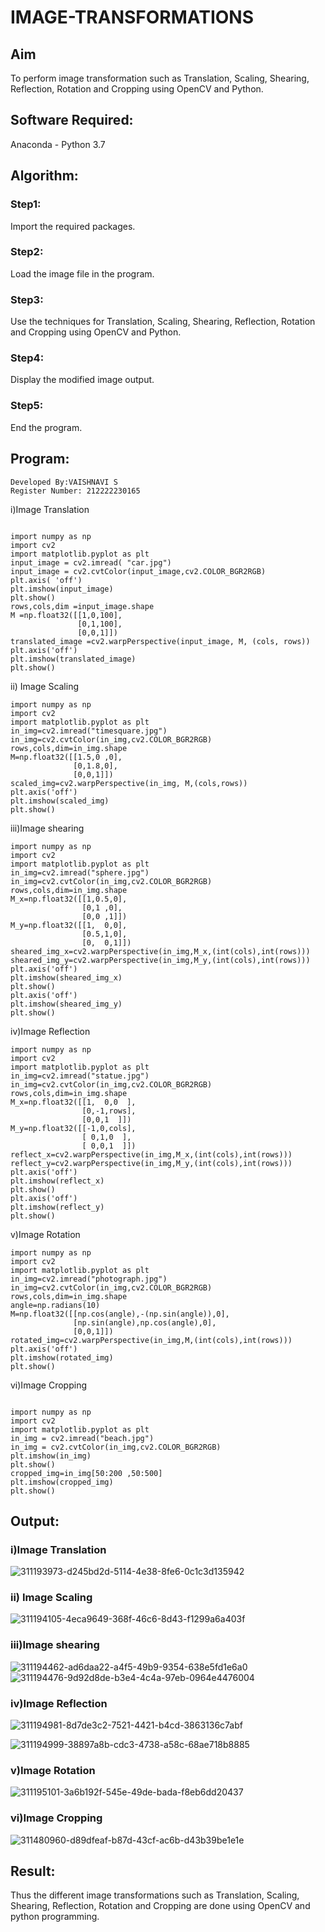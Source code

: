 # IMAGE-TRANSFORMATIONS


## Aim
To perform image transformation such as Translation, Scaling, Shearing, Reflection, Rotation and Cropping using OpenCV and Python.

## Software Required:
Anaconda - Python 3.7

## Algorithm:
### Step1:
Import the required packages.

### Step2:
Load the image file in the program.

### Step3:
Use the techniques for Translation, Scaling, Shearing, Reflection, Rotation and Cropping using OpenCV and Python.

### Step4:
Display the modified image output.

### Step5:
End the program.

## Program:
```
Developed By:VAISHNAVI S
Register Number: 212222230165
```
i)Image Translation
```

import numpy as np
import cv2
import matplotlib.pyplot as plt
input_image = cv2.imread( "car.jpg")
input_image = cv2.cvtColor(input_image,cv2.COLOR_BGR2RGB)
plt.axis( 'off')
plt.imshow(input_image)
plt.show()
rows,cols,dim =input_image.shape
M =np.float32([[1,0,100],
               [0,1,100],
               [0,0,1]])
translated_image =cv2.warpPerspective(input_image, M, (cols, rows))
plt.axis('off')
plt.imshow(translated_image)
plt.show()
```
ii) Image Scaling
```
import numpy as np
import cv2
import matplotlib.pyplot as plt
in_img=cv2.imread("timesquare.jpg")
in_img=cv2.cvtColor(in_img,cv2.COLOR_BGR2RGB)
rows,cols,dim=in_img.shape
M=np.float32([[1.5,0 ,0],
              [0,1.8,0],
              [0,0,1]])
scaled_img=cv2.warpPerspective(in_img, M,(cols,rows))
plt.axis('off')
plt.imshow(scaled_img)
plt.show()
```

iii)Image shearing

```
import numpy as np
import cv2
import matplotlib.pyplot as plt
in_img=cv2.imread("sphere.jpg")
in_img=cv2.cvtColor(in_img,cv2.COLOR_BGR2RGB)
rows,cols,dim=in_img.shape
M_x=np.float32([[1,0.5,0],
                [0,1 ,0],
                [0,0 ,1]])
M_y=np.float32([[1,  0,0],
                [0.5,1,0],
                [0,  0,1]])
sheared_img_x=cv2.warpPerspective(in_img,M_x,(int(cols),int(rows)))
sheared_img_y=cv2.warpPerspective(in_img,M_y,(int(cols),int(rows)))
plt.axis('off')
plt.imshow(sheared_img_x)
plt.show()
plt.axis('off')
plt.imshow(sheared_img_y)
plt.show()

```

iv)Image Reflection
```
import numpy as np
import cv2
import matplotlib.pyplot as plt
in_img=cv2.imread("statue.jpg")
in_img=cv2.cvtColor(in_img,cv2.COLOR_BGR2RGB)
rows,cols,dim=in_img.shape
M_x=np.float32([[1,  0,0  ],
                [0,-1,rows],
                [0,0,1  ]])
M_y=np.float32([[-1,0,cols],
                [ 0,1,0  ],
                [ 0,0,1  ]])
reflect_x=cv2.warpPerspective(in_img,M_x,(int(cols),int(rows)))
reflect_y=cv2.warpPerspective(in_img,M_y,(int(cols),int(rows)))
plt.axis('off')
plt.imshow(reflect_x)
plt.show()
plt.axis('off')
plt.imshow(reflect_y)
plt.show()  

```



v)Image Rotation
```
import numpy as np
import cv2
import matplotlib.pyplot as plt
in_img=cv2.imread("photograph.jpg")
in_img=cv2.cvtColor(in_img,cv2.COLOR_BGR2RGB)
rows,cols,dim=in_img.shape
angle=np.radians(10)
M=np.float32([[np.cos(angle),-(np.sin(angle)),0],
              [np.sin(angle),np.cos(angle),0],
              [0,0,1]])
rotated_img=cv2.warpPerspective(in_img,M,(int(cols),int(rows)))
plt.axis('off')
plt.imshow(rotated_img)
plt.show()
```


vi)Image Cropping

```

import numpy as np
import cv2
import matplotlib.pyplot as plt
in_img = cv2.imread("beach.jpg")
in_img = cv2.cvtColor(in_img,cv2.COLOR_BGR2RGB)
plt.imshow(in_img)
plt.show()
cropped_img=in_img[50:200 ,50:500]
plt.imshow(cropped_img)
plt.show()

```
## Output:
### i)Image Translation

![311193973-d245bd2d-5114-4e38-8fe6-0c1c3d135942](https://github.com/Vaishnavi-saravanan/IMAGE-TRANSFORMATIONS/assets/118541897/122912f4-87e7-4dd6-aaaf-4f6bcf01fee5)

### ii) Image Scaling
![311194105-4eca9649-368f-46c6-8d43-f1299a6a403f](https://github.com/Vaishnavi-saravanan/IMAGE-TRANSFORMATIONS/assets/118541897/2262e5e0-6fe3-4870-89ea-fd991b62f823)



### iii)Image shearing
![311194462-ad6daa22-a4f5-49b9-9354-638e5fd1e6a0](https://github.com/Vaishnavi-saravanan/IMAGE-TRANSFORMATIONS/assets/118541897/2b2e3576-d715-4eda-86c4-e77bd3676eff)
![311194476-9d92d8de-b3e4-4c4a-97eb-0964e4476004](https://github.com/Vaishnavi-saravanan/IMAGE-TRANSFORMATIONS/assets/118541897/ae285c36-b975-4113-a0bc-636f77eba572)

### iv)Image Reflection

![311194981-8d7de3c2-7521-4421-b4cd-3863136c7abf](https://github.com/Vaishnavi-saravanan/IMAGE-TRANSFORMATIONS/assets/118541897/9fc7186c-dc0e-4a31-a826-d2f55a6b462e)

![311194999-38897a8b-cdc3-4738-a58c-68ae718b8885](https://github.com/Vaishnavi-saravanan/IMAGE-TRANSFORMATIONS/assets/118541897/dcbc99ae-9ad9-4a8e-a7c7-e75460171f6d)


### v)Image Rotation
![311195101-3a6b192f-545e-49de-bada-f8eb6dd20437](https://github.com/Vaishnavi-saravanan/IMAGE-TRANSFORMATIONS/assets/118541897/3df873c8-882a-4fee-bace-b75c28ddc1a6)



### vi)Image Cropping

![311480960-d89dfeaf-b87d-43cf-ac6b-d43b39be1e1e](https://github.com/Vaishnavi-saravanan/IMAGE-TRANSFORMATIONS/assets/118541897/ae5cc66e-6749-4b4c-8919-d3690002c753)


## Result: 

Thus the different image transformations such as Translation, Scaling, Shearing, Reflection, Rotation and Cropping are done using OpenCV and python programming.

